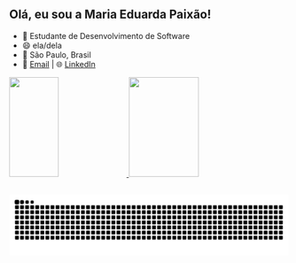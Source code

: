 ## Olá, eu sou a Maria Eduarda Paixão!
- 🎯 Estudante de Desenvolvimento de Software
- 😄 ela/dela
- 📍 São Paulo, Brasil
- 📧 [Email](mariaeduardaalvesdapaixao0807@gmail.com) | 🌐 [LinkedIn](www.linkedin.com/in/maria-eduarda-alves-da-paixão-6267a1303)

<div>
  <a href="https://github.com/MariaEdPaixao">
  <img width="42%" height="180em" src="https://github-readme-stats.vercel.app/api?username=MariaEdPaixao&show_icons=true&theme=dracula&include_all_commits=true&count_private=true"/>
  <img width="50%" height="180em" src="https://github-readme-stats.vercel.app/api/top-langs/?username=MariaEdPaixao&layout=compact&langs_count=16&theme=dracula"/>
</div>

##

<picture align="center">
  <source media="(prefers-color-scheme: dark)" srcset="https://raw.githubusercontent.com/mari4souza/MariaEdPaixao/output/github-contribution-grid-snake-dark.svg">
  <source media="(prefers-color-scheme: light)" srcset="https://raw.githubusercontent.com/mari4souza/MariaEdPaixao/output/github-contribution-grid-snake-dark.svg">
  <img align="center" alt="github contribution grid snake animation" src="https://raw.githubusercontent.com/MariaEdPaixao/MariaEdPaixao/output/github-contribution-grid-snake.svg">
</picture>
